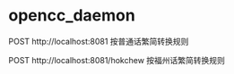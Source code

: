 # opencc_daemon

POST http://localhost:8081 按普通话繁简转换规则

POST http://localhost:8081/hokchew 按福州话繁简转换规则
